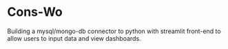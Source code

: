 # Cons-Wo
Building a mysql/mongo-db connector to python with streamlit front-end to allow users to input data and view dashboards.
